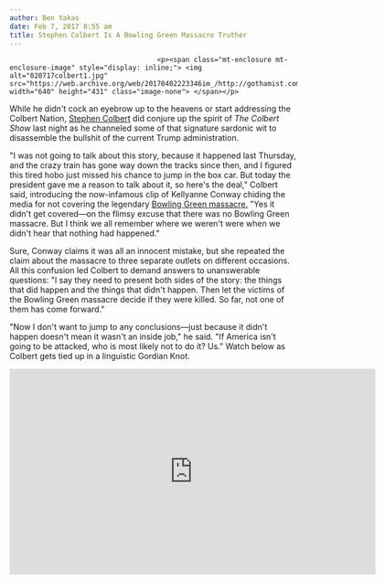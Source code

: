 ```yaml
---
author: Ben Yakas
date: Feb 7, 2017 8:55 am
title: Stephen Colbert Is A Bowling Green Massacre Truther
---
```


	
										<p><span class="mt-enclosure mt-enclosure-image" style="display: inline;"> <img alt="020717colbert1.jpg" src="https://web.archive.org/web/20170402223346im_/http://gothamist.com/attachments/byakas/020717colbert1.jpg" width="640" height="431" class="image-none"> </span></p>

<p>While he didn&apos;t cock an eyebrow up to the heavens or start addressing the Colbert Nation, <a href="https://web.archive.org/web/20170402223346/http://gothamist.com/tags/stephencolbert">Stephen Colbert</a> did conjure up the spirit of <em>The Colbert Show</em> last night as he channeled some of that signature sardonic wit to disassemble the bullshit of the current Trump administration. </p>

<p>&quot;I was not going to talk about this story, because it happened last Thursday, and the crazy train has gone way down the tracks since then, and I figured this tired hobo just missed his chance to jump in the box car. But today the president gave me a reason to talk about it, so here&apos;s the deal,&quot; Colbert said, introducing the now-infamous clip of Kellyanne Conway chiding the media for not covering the legendary <a href="https://web.archive.org/web/20170402223346/http://gothamist.com/2017/02/03/kellyanne_conway_never_forge_it.php">Bowling Green massacre.</a> &quot;Yes it didn&apos;t get covered&#x2014;on the flimsy excuse that there was no Bowling Green massacre. But I think we all remember where we weren&apos;t were when we didn&apos;t hear that nothing had happened.&quot;</p>

<p>Sure, Conway claims it was all an innocent mistake, but she repeated the claim about the massacre to three separate outlets on different occasions. All this confusion led Colbert to demand answers to unanswerable questions: &quot;I say they need to present both sides of the story: the things that did happen and the things that didn&apos;t happen. Then let the victims of the Bowling Green massacre decide if they were killed. So far, not one of them has come forward.&quot;</p>

<p>&quot;Now I don&apos;t want to jump to any conclusions&#x2014;just because it didn&apos;t happen doesn&apos;t mean it wasn&apos;t an inside job,&quot; he said. &quot;If America isn&apos;t going to be attacked, who is most likely not to do it? Us.&quot; Watch below as Colbert gets tied up in a linguistic Gordian Knot. </p>

<p><iframe width="640" height="360" src="https://web.archive.org/web/20170402223346if_/https://www.youtube.com/embed/imKdxHCaCds" frameborder="0" allowfullscreen></iframe></p>					
										
									
				